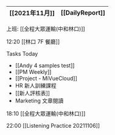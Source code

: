[[2021年11月]]|[[DailyReport]]
---|---

上班: [[全程大眾運輸(中和林口)]]

12:20 [[林口 7F 餐廳]]

Tasks Today
- [[Andy 4 samples test]]
- [[PM Weekly]]
- [[Project - MiVueCloud]]
- HR 新人訓練課程
- [[新人評核表]]
- Marketing 文章閱讀

18:10 [[全程大眾運輸(中和林口)]]

22:00 [[Listening Practice 20211106]]
